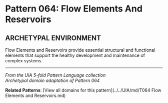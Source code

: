 # Pattern 064: Flow Elements And Reservoirs

## ARCHETYPAL ENVIRONMENT

Flow Elements and Reservoirs provide essential structural and functional elements that support the healthy development and maintenance of complex systems.

---

*From the UIA 5-fold Pattern Language collection*  
*Archetypal domain adaptation of Pattern 064*

**Related Patterns**: [View all domains for this pattern](../../UIA/md/T064 Flow Elements and Reservoirs.md)